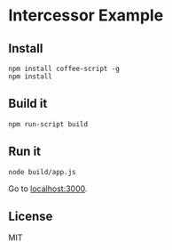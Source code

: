 # Intercessor Example

## Install

    npm install coffee-script -g
    npm install

## Build it

    npm run-script build

## Run it

    node build/app.js

Go to [localhost:3000](http://localhost:3000).

## License

MIT
